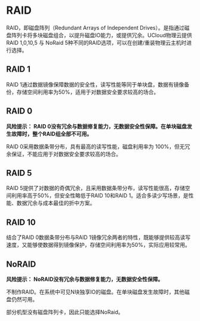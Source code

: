 

# RAID

RAID，即磁盘阵列（Redundant Arrays of Independent
Drives）。是指通过磁盘阵列卡将多块磁盘组合，以提升磁盘IO能力，或提供冗余。UCloud物理云提供RAID
1,0,10,5 与 NoRaid 5种不同的RAID选项，可以在创建/重装物理云主机时进行选择。

## RAID 1

RAID 1通过数据镜像保障数据的安全性，读写性能等同于单块盘，数据有镜像备份，存储空间利用率为50%，适用于对数据安全要求较高的场合。

## RAID 0

**风险提示： RAID 0没有冗余与数据修复能力，无数据安全性保障。在单块磁盘发生故障时，整个RAID组全部不可用。**

RAID 0采用数据条带分布，具有最高的读写性能，磁盘利用率为 100%，但无冗余保证，不能应用于对数据安全要求较高的场合。

## RAID 5

RAID 5提供了对数据的奇偶冗余，且采用数据条带分布，读写性能很高，存储空间利用率高于50%，但安全性略低于RAID 10和RAID
1。适合多读少写场景，是性能、数据冗余与成本最佳的折中方案。

## RAID 10

结合了RAID 0数据条带分布与RAID
1镜像冗余两者的特性，既能够提供较高读写速度，又能够使数据得到镜像保护，存储空间利用率为50%，实际应用较常用。

## NoRAID

**风险提示： NoRAID没有冗余与数据修复能力，无数据安全性保障。**

不制作RAID。在系统中可见N块独享IO的磁盘。在单块磁盘发生故障时，其他磁盘仍然可用。

部分机型没有磁盘阵列卡，因此只能选择NoRaid。
